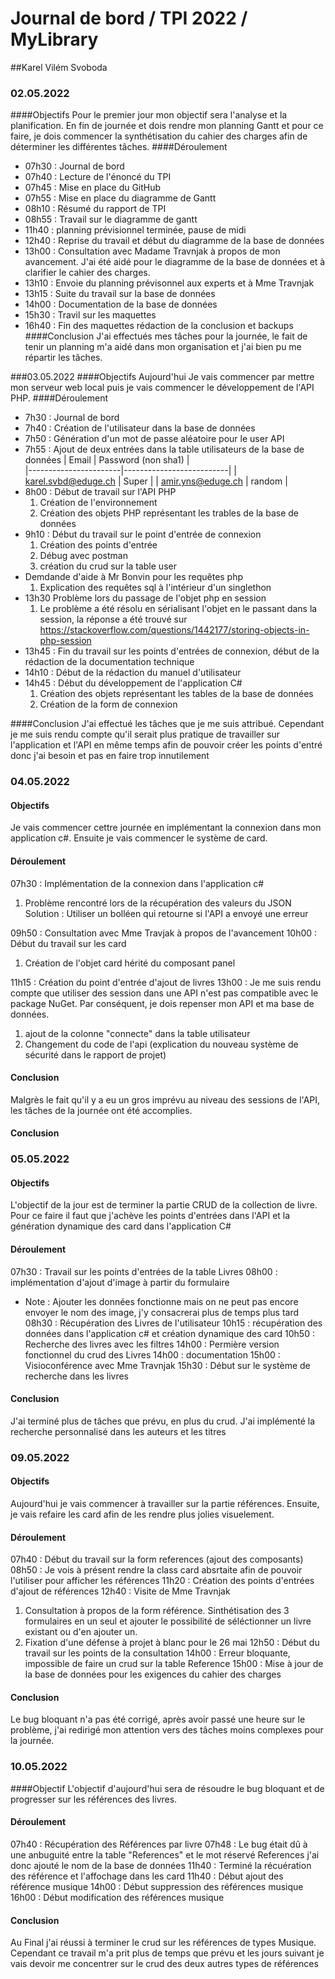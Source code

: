 # Journal de bord / TPI 2022 / MyLibrary
##Karel Vilém Svoboda

### 02.05.2022
####Objectifs
Pour le premier jour mon objectif sera l'analyse et la planification. En fin de journée et dois rendre mon planning Gantt et pour ce faire, je dois commencer la synthétisation du cahier des charges afin de déterminer les différentes tâches.
####Déroulement
- 07h30 : Journal de bord
- 07h40 : Lecture de l'énoncé du TPI
- 07h45 : Mise en place du GitHub
- 07h55 : Mise en place du diagramme de Gantt
- 08h10 : Résumé du rapport de TPI
- 08h55 : Travail sur le diagramme de gantt
- 11h40 : planning prévisionnel terminée, pause de midi
- 12h40 : Reprise du travail et début du diagramme de la base de données
- 13h00 : Consultation avec Madame Travnjak à propos de mon avancement. J'ai été aidé pour le diagramme de la base de données et à clarifier le cahier des charges.
- 13h10 : Envoie du planning prévisonnel aux experts et à Mme Travnjak
- 13h15 : Suite du travail sur la base de données
- 14h00 : Documentation de la base de données
- 15h30 : Travil sur les maquettes
- 16h40 : Fin des maquettes rédaction de la conclusion et backups
####Conclusion
J'ai effectués mes tâches pour la journée, le fait de tenir un planning m'a aidé dans mon organisation et j'ai bien pu me répartir les tâches.

###03.05.2022
####Objectifs
Aujourd'hui Je vais commencer par mettre mon serveur web local puis je vais commencer le développement de l'API PHP.
####Déroulement
- 7h30 : Journal de bord
- 7h40 : Création de l'utilisateur dans la base de données
- 7h50 : Génération d'un mot de passe aléatoire pour le user API
- 7h55 : Ajout de deux entrées dans la table utilisateurs de la base de données
|   Email               |   Password (non sha1)    |  
|-----------------------|--------------------------|
|   karel.svbd@eduge.ch |   Super   |
|   amir.yns@eduge.ch   |   random  |
- 8h00 : Début de travail sur l'API PHP
  1. Création de l'environnement
  2. Création des objets PHP représentant les trables de la base de données
- 9h10 : Début du travail sur le point d'entrée de connexion
  1. Création des points d'entrée
  2. Débug avec postman
  3. création du crud sur la table user
- Demdande d'aide à Mr Bonvin pour les requêtes php
  1. Explication des requêtes sql à l'intérieur d'un singlethon
- 13h30 Problème lors du passage de l'objet php en session
  1. Le problème a été résolu en sérialisant l'objet en le passant dans la session, la réponse a été trouvé sur https://stackoverflow.com/questions/1442177/storing-objects-in-php-session
- 13h45 : Fin du travail sur les points d'entrées de connexion, début de la rédaction de la documentation technique
- 14h10 : Début de la rédaction du manuel d'utilisateur
- 14h45 : Début du développement de l'application C#
  1. Création des objets représentant les tables de la base de données
  2. Création de la form de connexion

####Conclusion
J'ai effectué les tâches que je me suis attribué. Cependant je me suis rendu compte qu'il serait plus pratique de travailler sur l'application et l'API en même temps afin de pouvoir créer les points d'entré donc j'ai besoin et pas en faire trop innutilement

### 04.05.2022
#### Objectifs
Je vais commencer cettre journée en implémentant la connexion dans mon application c#. Ensuite je vais commencer le système de card.
#### Déroulement
07h30 : Implémentation de la connexion dans l'application c#
  1. Problème rencontré lors de la récupération des valeurs du JSON Solution : Utiliser un bolléen qui retourne si l'API a envoyé une erreur 


09h50 : Consultation avec Mme Travjak à propos de l'avancement
10h00 : Début du travail sur les card
1. Création de l'objet card hérité du composant panel


11h15 : Création du point d'entrée d'ajout de livres
13h00 : Je me suis rendu compte que utiliser des session dans une API n'est pas compatible avec le package NuGet. Par conséquent, je dois repenser mon API et ma base de données.
1. ajout de la colonne "connecte" dans la table utilisateur
2. Changement du code de l'api (explication du nouveau système de sécurité dans le rapport de projet)


#### Conclusion
Malgrès le fait qu'il y a eu un gros imprévu au niveau des sessions de l'API, les tâches de la journée ont été accomplies.

#### Conclusion

### 05.05.2022
#### Objectifs
L'objectif de la jour est de terminer la partie CRUD de la collection de livre. Pour ce faire il faut que j'achève les points d'entrées dans l'API et la génération dynamique des card dans l'application C#
#### Déroulement
07h30 : Travail sur les points d'entrées de la table Livres
08h00 : implémentation d'ajout d'image à partir du formulaire
  - Note : Ajouter les données fonctionne mais on ne peut pas encore envoyer le nom des image, j'y consacrerai plus de temps plus tard
08h30 : Récupération des Livres de l'utilisateur
10h15 : récupération des données dans l'application c# et création dynamique des card
10h50 : Recherche des livres avec les filtres
14h00 : Permière version fonctionnel du crud des Livres
14h00 : documentation
15h00 : Visioconférence avec Mme Travnjak 
15h30 : Début sur le système de recherche dans les livres
#### Conclusion
J'ai terminé plus de tâches que prévu, en plus du crud. J'ai implémenté la recherche personnalisé dans les auteurs et les titres

### 09.05.2022
#### Objectifs
Aujourd'hui je vais commencer à travailler sur la partie références. Ensuite, je vais refaire les card afin de les rendre plus jolies visuelement. 
#### Déroulement
07h40 : Début du travail sur la form references (ajout des composants)
08h50 : Je vois à présent rendre la class card absrtaite afin de pouvoir l'utiliser pour afficher les références
11h20 : Création des points d'entrées d'ajout de références
12h40 : Visite de Mme Travnjak
1. Consultation à propos de la form référence. Sinthétisation des 3 formulaires en un seul et ajouter le possibilité de séléctionner un livre existant ou d'en ajouter un.
2. Fixation d'une défense à projet à blanc pour le 26 mai
12h50 : Début du travail sur les points de la consultation
14h00 : Erreur bloquante, impossible de faire un crud sur la table Reference
15h00 : Mise à jour de la base de données pour les exigences du cahier des charges
#### Conclusion
Le bug bloquant n'a pas été corrigé, après avoir passé une heure sur le problème, j'ai redirigé mon attention vers des tâches moins complexes pour la journée.

### 10.05.2022
####Objectif
L'objectif d'aujourd'hui sera de résoudre le bug bloquant et de progresser sur les références des livres.
#### Déroulement
07h40 : Récupération des Références par livre
07h48 : Le bug était dû à une anbuguité entre la table "References" et le mot réservé References j'ai donc ajouté le nom de la base de données
11h40 : Terminé la récuération des référence et l'affochage dans les card
11h40 : Début ajout des référence musique
14h00 : Début suppression des références musique
16h00 : Début modification des références musique
#### Conclusion
Au Final j'ai réussi à terminer le crud sur les références de types Musique. Cependant ce travail m'a prit plus de temps que prévu et les jours suivant je vais devoir me concentrer sur le crud des deux autres types de références
